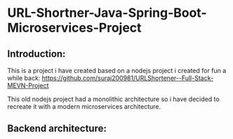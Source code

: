 # URL-Shortner-Java-Spring-Boot-Microservices-Project

## Introduction:

This is a project i have created based on a nodejs project i created for fun a while back: https://github.com/suraj200981/URLShortener--Full-Stack-MEVN-Project

This old nodejs project had a monolithic architecture so i have decided to recreate it with a modern microservices architecture.

## Backend architecture:

